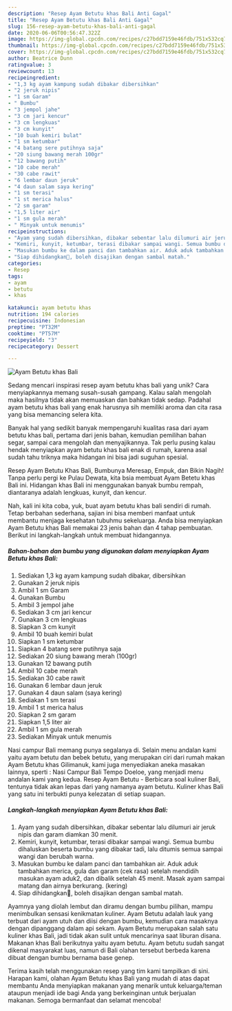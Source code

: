 ```yaml
---
description: "Resep Ayam Betutu khas Bali Anti Gagal"
title: "Resep Ayam Betutu khas Bali Anti Gagal"
slug: 156-resep-ayam-betutu-khas-bali-anti-gagal
date: 2020-06-06T00:56:47.322Z
image: https://img-global.cpcdn.com/recipes/c27bdd7159e46fdb/751x532cq70/ayam-betutu-khas-bali-foto-resep-utama.jpg
thumbnail: https://img-global.cpcdn.com/recipes/c27bdd7159e46fdb/751x532cq70/ayam-betutu-khas-bali-foto-resep-utama.jpg
cover: https://img-global.cpcdn.com/recipes/c27bdd7159e46fdb/751x532cq70/ayam-betutu-khas-bali-foto-resep-utama.jpg
author: Beatrice Dunn
ratingvalue: 3
reviewcount: 13
recipeingredient:
- "1,3 kg ayam kampung sudah dibakar dibersihkan"
- "2 jeruk nipis"
- "1 sm Garam"
- " Bumbu"
- "3 jempol jahe"
- "3 cm jari kencur"
- "3 cm lengkuas"
- "3 cm kunyit"
- "10 buah kemiri bulat"
- "1 sm ketumbar"
- "4 batang sere putihnya saja"
- "20 siung bawang merah 100gr"
- "12 bawang putih"
- "10 cabe merah"
- "30 cabe rawit"
- "6 lembar daun jeruk"
- "4 daun salam saya kering"
- "1 sm terasi"
- "1 st merica halus"
- "2 sm garam"
- "1,5 liter air"
- "1 sm gula merah"
- " Minyak untuk menumis"
recipeinstructions:
- "Ayam yang sudah dibersihkan, dibakar sebentar lalu dilumuri air jeruk nipis dan garam diamkan 30 menit."
- "Kemiri, kunyit, ketumbar, terasi dibakar sampai wangi. Semua bumbu dihaluskan beserta bumbu yang dibakar tadi, lalu ditumis semua sampai wangi dan berubah warna."
- "Masukan bumbu ke dalam panci dan tambahkan air. Aduk aduk tambahkan merica, gula dan garam (cek rasa) setelah mendidih masukan ayam aduk2, dan dibalik setelah 45 menit. Masak ayam sampai matang dan airnya berkurang. (kering)"
- "Siap dihidangkan🥰, boleh disajikan dengan sambal matah."
categories:
- Resep
tags:
- ayam
- betutu
- khas

katakunci: ayam betutu khas 
nutrition: 194 calories
recipecuisine: Indonesian
preptime: "PT32M"
cooktime: "PT57M"
recipeyield: "3"
recipecategory: Dessert

---
```



![Ayam Betutu khas Bali](https://img-global.cpcdn.com/recipes/c27bdd7159e46fdb/751x532cq70/ayam-betutu-khas-bali-foto-resep-utama.jpg)

Sedang mencari inspirasi resep ayam betutu khas bali yang unik? Cara menyiapkannya memang susah-susah gampang. Kalau salah mengolah maka hasilnya tidak akan memuaskan dan bahkan tidak sedap. Padahal ayam betutu khas bali yang enak harusnya sih memiliki aroma dan cita rasa yang bisa memancing selera kita.

Banyak hal yang sedikit banyak mempengaruhi kualitas rasa dari ayam betutu khas bali, pertama dari jenis bahan, kemudian pemilihan bahan segar, sampai cara mengolah dan menyajikannya. Tak perlu pusing kalau hendak menyiapkan ayam betutu khas bali enak di rumah, karena asal sudah tahu triknya maka hidangan ini bisa jadi suguhan spesial.

Resep Ayam Betutu Khas Bali, Bumbunya Meresap, Empuk, dan Bikin Nagih! Tanpa perlu pergi ke Pulau Dewata, kita bsia membuat Ayam Betetu khas Bali ini. Hidangan khas Bali ini menggunakan banyak bumbu rempah, diantaranya adalah lengkuas, kunyit, dan kencur.


Nah, kali ini kita coba, yuk, buat ayam betutu khas bali sendiri di rumah. Tetap berbahan sederhana, sajian ini bisa memberi manfaat untuk membantu menjaga kesehatan tubuhmu sekeluarga. Anda bisa menyiapkan Ayam Betutu khas Bali memakai 23 jenis bahan dan 4 tahap pembuatan. Berikut ini langkah-langkah untuk membuat hidangannya.

<!--inarticleads1-->

##### Bahan-bahan dan bumbu yang digunakan dalam menyiapkan Ayam Betutu khas Bali:

1. Sediakan 1,3 kg ayam kampung sudah dibakar, dibersihkan
1. Gunakan 2 jeruk nipis
1. Ambil 1 sm Garam
1. Gunakan  Bumbu
1. Ambil 3 jempol jahe
1. Sediakan 3 cm jari kencur
1. Gunakan 3 cm lengkuas
1. Siapkan 3 cm kunyit
1. Ambil 10 buah kemiri bulat
1. Siapkan 1 sm ketumbar
1. Siapkan 4 batang sere putihnya saja
1. Sediakan 20 siung bawang merah (100gr)
1. Gunakan 12 bawang putih
1. Ambil 10 cabe merah
1. Sediakan 30 cabe rawit
1. Gunakan 6 lembar daun jeruk
1. Gunakan 4 daun salam (saya kering)
1. Sediakan 1 sm terasi
1. Ambil 1 st merica halus
1. Siapkan 2 sm garam
1. Siapkan 1,5 liter air
1. Ambil 1 sm gula merah
1. Sediakan  Minyak untuk menumis


Nasi campur Bali memang punya segalanya di. Selain menu andalan kami yaitu ayam betutu dan bebek betutu, yang merupakan ciri dari rumah makan Ayam Betutu khas Gilimanuk, kami juga menyediakan aneka masakan lainnya, sperti : Nasi Campur Bali Tempo Doeloe, yang menjadi menu andalan kami yang kedua. Resep Ayam Betutu - Berbicara soal kuliner Bali, tentunya tidak akan lepas dari yang namanya ayam betutu. Kuliner khas Bali yang satu ini terbukti punya kelezatan di setiap suapan. 

<!--inarticleads2-->

##### Langkah-langkah menyiapkan Ayam Betutu khas Bali:

1. Ayam yang sudah dibersihkan, dibakar sebentar lalu dilumuri air jeruk nipis dan garam diamkan 30 menit.
1. Kemiri, kunyit, ketumbar, terasi dibakar sampai wangi. Semua bumbu dihaluskan beserta bumbu yang dibakar tadi, lalu ditumis semua sampai wangi dan berubah warna.
1. Masukan bumbu ke dalam panci dan tambahkan air. Aduk aduk tambahkan merica, gula dan garam (cek rasa) setelah mendidih masukan ayam aduk2, dan dibalik setelah 45 menit. Masak ayam sampai matang dan airnya berkurang. (kering)
1. Siap dihidangkan🥰, boleh disajikan dengan sambal matah.


Ayamnya yang diolah lembut dan diramu dengan bumbu pilihan, mampu menimbulkan sensasi kenikmatan kuliner. Ayam Betutu adalah lauk yang terbuat dari ayam utuh dan diisi dengan bumbu, kemudian cara masaknya dengan dipanggang dalam api sekam. Ayam Betutu merupakan salah satu kuliner khas Bali, jadi tidak akan sulit untuk mencarinya saat liburan disana. Makanan khas Bali berikutnya yaitu ayam betutu. Ayam betutu sudah sangat dikenal masyarakat luas, namun di Bali olahan tersebut berbeda karena dibuat dengan bumbu bernama base genep. 

Terima kasih telah menggunakan resep yang tim kami tampilkan di sini. Harapan kami, olahan Ayam Betutu khas Bali yang mudah di atas dapat membantu Anda menyiapkan makanan yang menarik untuk keluarga/teman ataupun menjadi ide bagi Anda yang berkeinginan untuk berjualan makanan. Semoga bermanfaat dan selamat mencoba!
